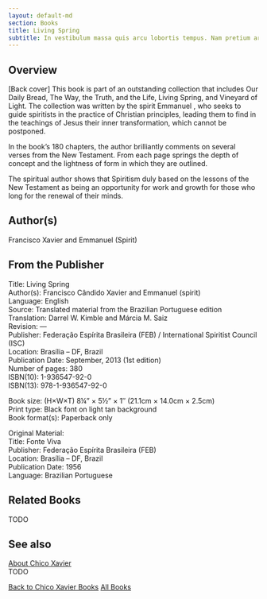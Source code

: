```yaml
---
layout: default-md
section: Books
title: Living Spring
subtitle: In vestibulum massa quis arcu lobortis tempus. Nam pretium arcu in odio vulputate luctus.
---
```


## Overview
[Back cover] This book is part of an outstanding collection that includes Our Daily Bread, The Way, the Truth, and the Life, Living Spring, and Vineyard of Light. The collection was written by the spirit Emmanuel , who seeks to guide spiritists in the practice of Christian principles, leading them to find in the teachings of Jesus their inner transformation, which cannot be postponed.

In the book’s 180 chapters, the author brilliantly comments on several verses from the New Testament. From each page springs the depth of concept and the lightness of form in which they are outlined.

The spiritual author shows that Spiritism duly based on the lessons of the New Testament as being an opportunity for work and growth for those who long for the renewal of their minds.

## Author(s)
Francisco Xavier and Emmanuel (Spirit)

## From the Publisher
Title: 	Living Spring  
Author(s): 	Francisco Cândido Xavier and Emmanuel (spirit)  
Language: 	English  
Source: 	Translated material from the Brazilian Portuguese edition  
Translation: 	Darrel W. Kimble and Márcia M. Saiz  
Revision: 	—  
Publisher: 	Federação Espírita Brasileira (FEB) / International Spiritist Council (ISC)  
Location: 	Brasília – DF, Brazil  
Publication Date: 	September, 2013 (1st edition)  
Number of pages: 	380  
ISBN(10): 	1-936547-92-0  
ISBN(13): 	978-1-936547-92-0  
  
Book size: (H×W×T) 	8¼” × 5½” × 1″ (21.1cm × 14.0cm × 2.5cm)  
Print type: 	Black font on light tan background  
Book format(s): 	Paperback only  
  
Original Material: 	  
Title: 	Fonte Viva  
Publisher: 	Federação Espírita Brasileira (FEB)  
Location: 	Brasília – DF, Brazil  
Publication Date: 	1956  
Language: 	Brazilian Portuguese  

## Related Books
TODO

## See also
[About Chico Xavier](/profile/chico-xavier)  
TODO


<a href="/books/chico-xavier" class="button">Back to Chico Xavier Books</a>
<a href="/books" class="button">All Books</a>

